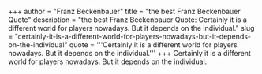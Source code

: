 +++
author = "Franz Beckenbauer"
title = "the best Franz Beckenbauer Quote"
description = "the best Franz Beckenbauer Quote: Certainly it is a different world for players nowadays. But it depends on the individual."
slug = "certainly-it-is-a-different-world-for-players-nowadays-but-it-depends-on-the-individual"
quote = '''Certainly it is a different world for players nowadays. But it depends on the individual.'''
+++
Certainly it is a different world for players nowadays. But it depends on the individual.
